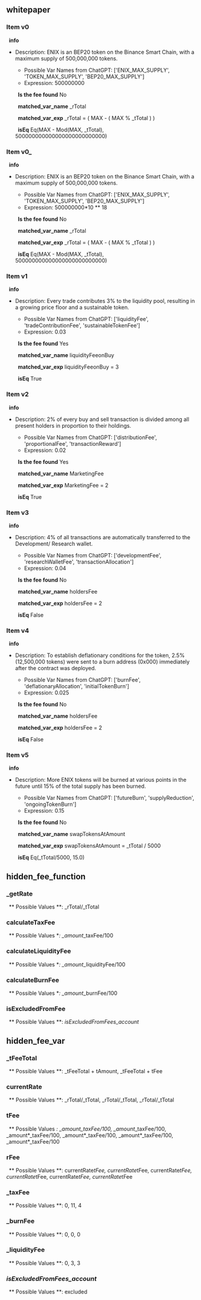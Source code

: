 ## whitepaper

### Item v0

   &ensp;**info**
   &emsp; 
- Description: 
    ENIX is an BEP20 token on the Binance Smart Chain, with a maximum supply of 500,000,000 tokens.
     
   - Possible Var Names from ChatGPT: ['ENIX_MAX_SUPPLY', 'TOKEN_MAX_SUPPLY', 'BEP20_MAX_SUPPLY'] 
   - Expression:  500000000 


   &ensp;**Is the fee found**
    No

   &ensp;**matched_var_name**
    _rTotal

   &ensp;**matched_var_exp**
    _rTotal = ( MAX - ( MAX % _tTotal ) )

   &ensp;**isEq**
    Eq(MAX - Mod(MAX, _tTotal), 500000000000000000000000000)

### Item v0_

   &ensp;**info**
   &emsp; 
- Description: 
    ENIX is an BEP20 token on the Binance Smart Chain, with a maximum supply of 500,000,000 tokens.
     
   - Possible Var Names from ChatGPT: ['ENIX_MAX_SUPPLY', 'TOKEN_MAX_SUPPLY', 'BEP20_MAX_SUPPLY'] 
   - Expression:  500000000*10 ** 18 


   &ensp;**Is the fee found**
    No

   &ensp;**matched_var_name**
    _rTotal

   &ensp;**matched_var_exp**
    _rTotal = ( MAX - ( MAX % _tTotal ) )

   &ensp;**isEq**
    Eq(MAX - Mod(MAX, _tTotal), 500000000000000000000000000)

### Item v1

   &ensp;**info**
   &emsp; 
- Description: 
    Every trade contributes 3% to the liquidity pool, resulting in a growing price floor and a sustainable token.
     
   - Possible Var Names from ChatGPT: ['liquidityFee', 'tradeContributionFee', 'sustainableTokenFee'] 
   - Expression:  0.03 


   &ensp;**Is the fee found**
    Yes

   &ensp;**matched_var_name**
    liquidityFeeonBuy

   &ensp;**matched_var_exp**
    liquidityFeeonBuy = 3

   &ensp;**isEq**
    True

### Item v2

   &ensp;**info**
   &emsp; 
- Description: 
   2% of every buy and sell transaction is divided among all present holders in proportion to their holdings. 
     
   - Possible Var Names from ChatGPT: ['distributionFee', 'proportionalFee', 'transactionReward'] 
   - Expression:  0.02 


   &ensp;**Is the fee found**
    Yes

   &ensp;**matched_var_name**
    MarketingFee

   &ensp;**matched_var_exp**
    MarketingFee = 2

   &ensp;**isEq**
    True

### Item v3

   &ensp;**info**
   &emsp; 
- Description: 
    4% of all transactions are automatically transferred to the Development/ Research wallet. 
     
   - Possible Var Names from ChatGPT: ['developmentFee', 'researchWalletFee', 'transactionAllocation'] 
   - Expression:  0.04 


   &ensp;**Is the fee found**
    No

   &ensp;**matched_var_name**
    holdersFee

   &ensp;**matched_var_exp**
    holdersFee = 2

   &ensp;**isEq**
    False

### Item v4

   &ensp;**info**
   &emsp; 
- Description: 
   To establish deflationary conditions for the token, 2.5% (12,500,000 tokens) were sent to a burn address (0x000) immediately after the contract was deployed. 
     
   - Possible Var Names from ChatGPT: ['burnFee', 'deflationaryAllocation', 'initialTokenBurn'] 
   - Expression:  0.025 


   &ensp;**Is the fee found**
    No

   &ensp;**matched_var_name**
    holdersFee

   &ensp;**matched_var_exp**
    holdersFee = 2

   &ensp;**isEq**
    False

### Item v5

   &ensp;**info**
   &emsp; 
- Description: 
  More ENIX tokens will be burned at various points in the future until 15% of the total supply has been burned.
     
   - Possible Var Names from ChatGPT: ['futureBurn', 'supplyReduction', 'ongoingTokenBurn'] 
   - Expression:  0.15 


   &ensp;**Is the fee found**
    No

   &ensp;**matched_var_name**
    swapTokensAtAmount

   &ensp;**matched_var_exp**
    swapTokensAtAmount = _tTotal / 5000

   &ensp;**isEq**
    Eq(_tTotal/5000, 15.0)


## hidden_fee_function

### _getRate

  &ensp;** Possible Values **:
 _rTotal/_tTotal

### calculateTaxFee

  &ensp;** Possible Values **:
 _amount*_taxFee/100

### calculateLiquidityFee

  &ensp;** Possible Values **:
 _amount*_liquidityFee/100

### calculateBurnFee

  &ensp;** Possible Values **:
 _amount*_burnFee/100

### isExcludedFromFee

  &ensp;** Possible Values **:
 _isExcludedFromFees_account_


## hidden_fee_var

### _tFeeTotal

  &ensp;** Possible Values **:
 _tFeeTotal + tAmount, 
 _tFeeTotal + tFee

### currentRate

  &ensp;** Possible Values **:
 _rTotal/_tTotal, 
 _rTotal/_tTotal, 
 _rTotal/_tTotal

### tFee

  &ensp;** Possible Values **:
 _amount*_taxFee/100, 
 _amount*_taxFee/100, 
 _amount*_taxFee/100, 
 _amount*_taxFee/100, 
 _amount*_taxFee/100, 
 _amount*_taxFee/100

### rFee

  &ensp;** Possible Values **:
 currentRate*tFee, 
 currentRate*tFee, 
 currentRate*tFee, 
 currentRate*tFee, 
 currentRate*tFee, 
 currentRate*tFee

### _taxFee

  &ensp;** Possible Values **:
 0, 
 11, 
 4

### _burnFee

  &ensp;** Possible Values **:
 0, 
 0, 
 0

### _liquidityFee

  &ensp;** Possible Values **:
 0, 
 3, 
 3

### _isExcludedFromFees_account_

  &ensp;** Possible Values **:
 excluded


